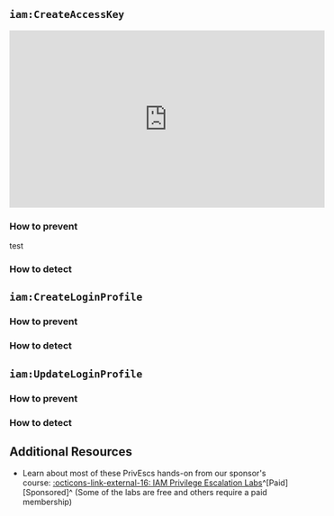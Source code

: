 ## `iam:CreateAccessKey`

<iframe width="560" height="315" src="https://www.youtube.com/embed/vGTPtJNFCMc?si=spvLP00uw1gcZCGq" title="YouTube video player" frameborder="0" allow="accelerometer; autoplay; clipboard-write; encrypted-media; gyroscope; picture-in-picture; web-share" allowfullscreen></iframe>

### How to prevent

test

### How to detect

## `iam:CreateLoginProfile`

### How to prevent

### How to detect

## `iam:UpdateLoginProfile`

### How to prevent

### How to detect

## Additional Resources
- Learn about most of these PrivEscs hands-on from our sponsor's course: [ :octicons-link-external-16: IAM Privilege Escalation Labs](https://cybr.com/courses/iam-privilege-escalation-labs/)^[Paid][Sponsored]^ (Some of the labs are free and others require a paid membership)